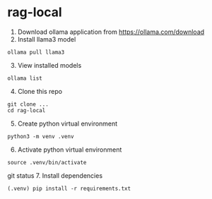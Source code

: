 # rag-local

1. Download ollama application from https://ollama.com/download
2. Install llama3 model

```
ollama pull llama3
```

3. View installed models

```
ollama list
```

4. Clone this repo

```
git clone ...
cd rag-local
```

5. Create python virtual environment

```
python3 -m venv .venv
```

6. Activate python virtual environment

```
source .venv/bin/activate
```
git status
7. Install dependencies

```
(.venv) pip install -r requirements.txt
```



